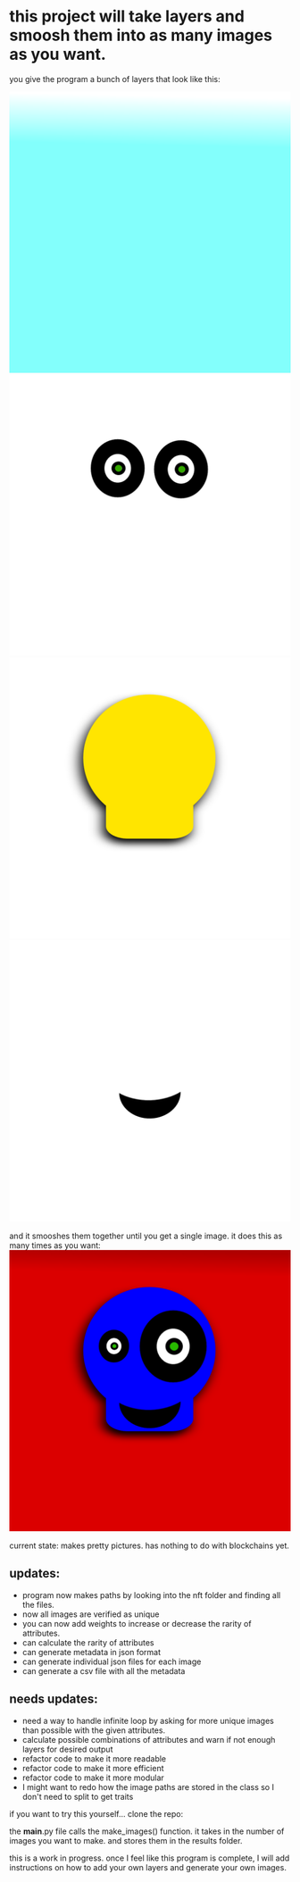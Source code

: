 # this project will take layers and smoosh them into as many images as you want.

you give the program a bunch of layers that look like this:

![Sample](nft_project/nft/background/cyanback.png)
![Sample](nft_project/nft/eyes/commoneyes.png)
![Sample](nft_project/nft/head/yellowhead.png)
![Sample](nft_project/nft/mouth/smilemouth.png)


and it smooshes them together until you get a single image. it does this as many times as you want:
![Sample](nft_project/results/billy%20bones11.png)


current state: makes pretty pictures. has nothing to do with blockchains yet.

## updates:

- program now makes paths by looking into the nft folder and finding all the files.
- now all images are verified as unique
- you can now add weights to increase or decrease the rarity of attributes.
- can calculate the rarity of attributes
- can generate metadata in json format
- can generate individual json files for each image
- can generate a csv file with all the metadata

## needs updates:
- need a way to handle infinite loop by asking for more unique images than possible with the given attributes.
- calculate possible combinations of attributes and warn if not enough layers for desired output
- refactor code to make it more readable
- refactor code to make it more efficient
- refactor code to make it more modular
- I might want to redo how the image paths are stored in the class so I don't need to split to get traits

if you want to try this yourself...
clone the repo:

the __main__.py file calls the make_images() function. it takes in the number of images you want to make. and stores them in the results folder.

this is a work in progress. once I feel like this program is complete, I will add instructions on how to add your own layers and generate your own images.
